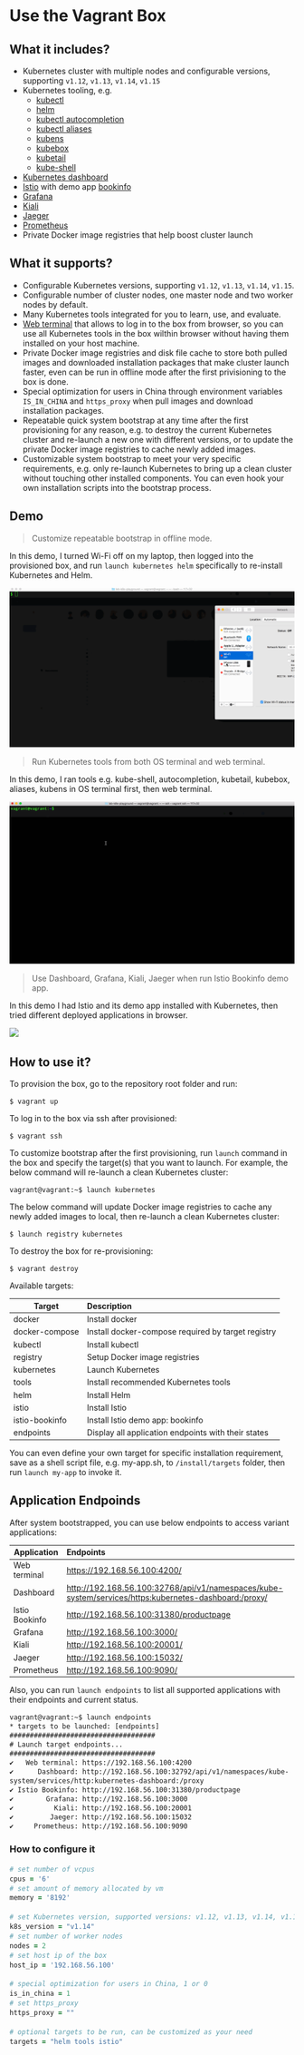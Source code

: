 # Use the Vagrant Box


## What it includes?

* Kubernetes cluster with multiple nodes and configurable versions, supporting `v1.12`, `v1.13`, `v1.14`, `v1.15`
* Kubernetes tooling, e.g. 
  * [kubectl](https://kubernetes.io/docs/reference/kubectl)
  * [helm](https://helm.sh)
  * [kubectl autocompletion](https://kubernetes.io/docs/tasks/tools/install-kubectl/#optional-kubectl-configurations)
  * [kubectl aliases](https://github.com/ahmetb/kubectl-aliases)
  * [kubens](https://github.com/ahmetb/kubectx)
  * [kubebox](https://github.com/astefanutti/kubebox)
  * [kubetail](https://github.com/johanhaleby/kubetail)
  * [kube-shell](https://github.com/cloudnativelabs/kube-shell)
* [Kubernetes dashboard](https://github.com/kubernetes/dashboard)
* [Istio](https://istio.io) with demo app [bookinfo](https://istio.io/docs/examples/bookinfo)
* [Grafana](https://grafana.com)
* [Kiali](https://www.kiali.io)
* [Jaeger](https://www.jaegertracing.io)
* [Prometheus](https://prometheus.io)
* Private Docker image registries that help boost cluster launch

## What it supports?

* Configurable Kubernetes versions, supporting `v1.12`, `v1.13`, `v1.14`, `v1.15`.
* Configurable number of cluster nodes, one master node and two worker nodes by default.
* Many Kubernetes tools integrated for you to learn, use, and evaluate.
* [Web terminal](https://github.com/shellinabox/shellinabox) that allows to log in to the box from browser, so you can use all Kubernetes tools in the box wilthin browser without having them installed on your host machine.
* Private Docker image registries and disk file cache to store both pulled images and downloaded installation packages that make cluster launch faster, even can be run in offline mode after the first privisioning to the box is done.
* Special optimization for users in China through environment variables `IS_IN_CHINA` and `https_proxy` when pull images and download installation packages.
* Repeatable quick system bootstrap at any time after the first provisioning for any reason, e.g. to destroy the current Kubernetes cluster and re-launch a new one with different versions, or to update the private Docker image registries to cache newly added images.
* Customizable system bootstrap to meet your very specific requirements, e.g. only re-launch Kubernetes to bring up a clean cluster without touching other installed components. You can even hook your own installation scripts into the bootstrap process.

## Demo

> Customize repeatable bootstrap in offline mode.

In this demo, I turned Wi-Fi off on my laptop, then logged into the provisioned box, and run `launch kubernetes helm` specifically to re-install Kubernetes and Helm.

![](demo-1.gif)

> Run Kubernetes tools from both OS terminal and web terminal.

In this demo, I ran tools e.g. kube-shell, autocompletion, kubetail, kubebox, aliases, kubens in OS terminal first, then web terminal.

![](demo-2.gif)

> Use Dashboard, Grafana, Kiali, Jaeger when run Istio Bookinfo demo app.

In this demo I had Istio and its demo app installed with Kubernetes, then tried different deployed applications in browser.

![](demo-3.gif)

## How to use it?

To provision the box, go to the repository root folder and run:
```shell
$ vagrant up
```

To log in to the box via ssh after provisioned:
```shell
$ vagrant ssh
```

To customize bootstrap after the first provisioning, run `launch` command in the box and specify the target(s) that you want to launch. For example, the below command will re-launch a clean Kubernetes cluster:
```shell
vagrant@vagrant:~$ launch kubernetes
```

The below command will update Docker image registries to cache any newly added images to local, then re-launch a clean Kubernetes cluster:
```shell
$ launch registry kubernetes
```

To destroy the box for re-provisioning:
```shell
$ vagrant destroy
```

Available targets:

| Target					| Description
| ---- 						|:----
| docker          | Install docker
| docker-compose  | Install docker-compose required by target registry
| kubectl         | Install kubectl
| registry        | Setup Docker image registries
| kubernetes      | Launch Kubernetes
| tools           | Install recommended Kubernetes tools
| helm            | Install Helm
| istio           | Install Istio
| istio-bookinfo  | Install Istio demo app: bookinfo
| endpoints       | Display all application endpoints with their states

You can even define your own target for specific installation requirement, save as a shell script file, e.g. my-app.sh, to `/install/targets` folder, then run `launch my-app` to invoke it.

## Application Endpoinds

After system bootstrapped, you can use below endpoints to access variant applications:

| Application			| Endpoints
| ---- 						|:----
| Web terminal		| https://192.168.56.100:4200/
| Dashboard				| http://192.168.56.100:32768/api/v1/namespaces/kube-system/services/https:kubernetes-dashboard:/proxy/
| Istio Bookinfo	| http://192.168.56.100:31380/productpage
| Grafana					| http://192.168.56.100:3000/
| Kiali						| http://192.168.56.100:20001/
| Jaeger					| http://192.168.56.100:15032/
| Prometheus			| http://192.168.56.100:9090/

Also, you can run `launch endpoints` to list all supported applications with their endpoints and current status.

```shell
vagrant@vagrant:~$ launch endpoints 
* targets to be launched: [endpoints]
####################################
# Launch target endpoints...
####################################
✔   Web terminal: https://192.168.56.100:4200
✔      Dashboard: http://192.168.56.100:32792/api/v1/namespaces/kube-system/services/http:kubernetes-dashboard:/proxy
✔ Istio Bookinfo: http://192.168.56.100:31380/productpage
✔        Grafana: http://192.168.56.100:3000
✔          Kiali: http://192.168.56.100:20001
✔         Jaeger: http://192.168.56.100:15032
✔     Prometheus: http://192.168.56.100:9090
```

### How to configure it

```ruby
# set number of vcpus
cpus = '6'
# set amount of memory allocated by vm
memory = '8192'

# set Kubernetes version, supported versions: v1.12, v1.13, v1.14, v1.15
k8s_version = "v1.14"
# set number of worker nodes
nodes = 2
# set host ip of the box
host_ip = '192.168.56.100'

# special optimization for users in China, 1 or 0
is_in_china = 1
# set https_proxy
https_proxy = ""

# optional targets to be run, can be customized as your need
targets = "helm tools istio"
```
